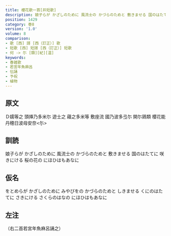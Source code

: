 ```yaml
---
title: 櫻花歌一首[并短歌]
description: 娘子らが かざしのために 風流士の かづらのためと 敷きませる 国のはたてに 咲きにける 桜の花の にほひはもあなに
position: 1429
category: 巻8
version: '1.0'
volume: 8
comparison:
- 歌 [西] 謌 [西（訂正）] 歌
- 短歌 [西] 短謌 [西（訂正）] 短歌
- 何 -> 尓 [類][紀][温]
keywords:
- 春雑歌
- 若宮年魚麻呂
- 伝誦
- 予祝
- 植物
---
```


## 原文

Ｄ嬬等之 頭挿乃多米尓 遊士之 蘰之多米等 敷座流 國乃波多弖尓 開尓鶏類 櫻花能 丹穂日波母安奈<尓>

## 訓読

娘子らが かざしのために 風流士の かづらのためと 敷きませる 国のはたてに 咲きにける 桜の花の にほひはもあなに

## 仮名

をとめらが かざしのために みやびをの かづらのためと しきませる くにのはたてに さきにける さくらのはなの にほひはもあなに

## 左注

（右二首若宮年魚麻呂誦之）
